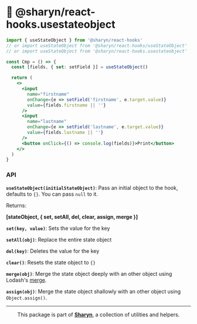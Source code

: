 # 🌹 @sharyn/react-hooks.usestateobject

```jsx
import { useStateObject } from '@sharyn/react-hooks'
// or import useStateObject from '@sharyn/react-hooks/useStateObject'
// or import useStateObject from '@sharyn/react-hooks.usestateobject'

const Cmp = () => {
  const [fields, { set: setField }] = useStateObject()

  return (
    <>
      <input
        name="firstname"
        onChange={e => setField('firstname', e.target.value)}
        value={fields.firstname || ''}
      />
      <input
        name="lastname"
        onChange={e => setField('lastname', e.target.value)}
        value={fields.lastname || ''}
      />
      <button onClick={() => console.log(fields)}>Print</button>
    </>
  )
}
```

### API

**`useStateObject(initialStateObject)`**: Pass an initial object to the hook, defaults to `{}`. You can pass `null` to it.

Returns:

**[stateObject, { set, setAll, del, clear, assign, merge }]**

**`set(key, value)`**: Sets the value for the key

**`setAll(obj)`**: Replace the entire state object

**`del(key)`**: Deletes the value for the key

**`clear()`**: Resets the state object to `{}`

**`merge(obj)`**: Merge the state object deeply with an other object using Lodash's [merge](https://www.npmjs.com/package/lodash.merge).

**`assign(obj)`**: Merge the state object shallowly with an other object using `Object.assign()`.

<hr />

<p align="center">
  This package is part of <a href="https://github.com/sharynjs/sharyn"><b>Sharyn</b></a>, a collection of utilities and helpers.
</p>
